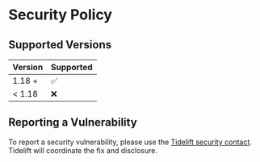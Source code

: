 # Security Policy

## Supported Versions

| Version | Supported          |
| ------- | ------------------ |
| 1.18 +  | :white_check_mark: |
| < 1.18  | :x:                |

## Reporting a Vulnerability

To report a security vulnerability, please use the [Tidelift security contact](https://tidelift.com/security). Tidelift
will coordinate the fix and disclosure.

